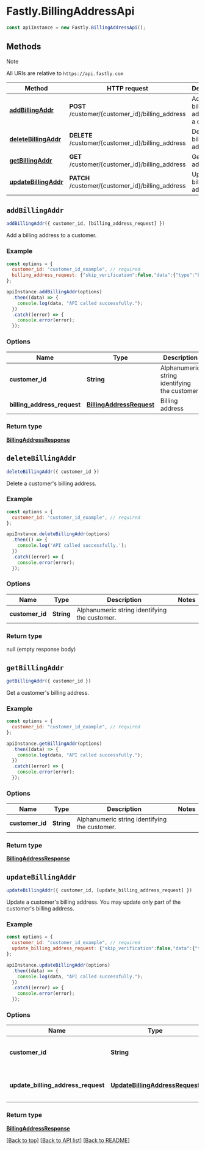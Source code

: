 # Fastly.BillingAddressApi

```javascript
const apiInstance = new Fastly.BillingAddressApi();
```
## Methods

> [!NOTE]
> All URIs are relative to `https://api.fastly.com`

Method | HTTP request | Description
------ | ------------ | -----------
[**addBillingAddr**](BillingAddressApi.md#addBillingAddr) | **POST** /customer/{customer_id}/billing_address | Add a billing address to a customer
[**deleteBillingAddr**](BillingAddressApi.md#deleteBillingAddr) | **DELETE** /customer/{customer_id}/billing_address | Delete a billing address
[**getBillingAddr**](BillingAddressApi.md#getBillingAddr) | **GET** /customer/{customer_id}/billing_address | Get a billing address
[**updateBillingAddr**](BillingAddressApi.md#updateBillingAddr) | **PATCH** /customer/{customer_id}/billing_address | Update a billing address


## `addBillingAddr`

```javascript
addBillingAddr({ customer_id, [billing_address_request] })
```

Add a billing address to a customer.

### Example

```javascript
const options = {
  customer_id: "customer_id_example", // required
  billing_address_request: {"skip_verification":false,"data":{"type":"billing_address","attributes":{"address_1":"80719 Dorothea Mountain","address_2":"Apt. 652","city":"New Rasheedville","state":"DE","country":"US","postal_code":"53538-5902"}}},
};

apiInstance.addBillingAddr(options)
  .then((data) => {
    console.log(data, "API called successfully.");
  })
  .catch((error) => {
    console.error(error);
  });
```

### Options

Name | Type | Description  | Notes
------------- | ------------- | ------------- | -------------
**customer_id** | **String** | Alphanumeric string identifying the customer. |
**billing_address_request** | [**BillingAddressRequest**](BillingAddressRequest.md) | Billing address | [optional]

### Return type

[**BillingAddressResponse**](BillingAddressResponse.md)


## `deleteBillingAddr`

```javascript
deleteBillingAddr({ customer_id })
```

Delete a customer's billing address.

### Example

```javascript
const options = {
  customer_id: "customer_id_example", // required
};

apiInstance.deleteBillingAddr(options)
  .then(() => {
    console.log('API called successfully.');
  })
  .catch((error) => {
    console.error(error);
  });
```

### Options

Name | Type | Description  | Notes
------------- | ------------- | ------------- | -------------
**customer_id** | **String** | Alphanumeric string identifying the customer. |

### Return type

null (empty response body)


## `getBillingAddr`

```javascript
getBillingAddr({ customer_id })
```

Get a customer's billing address.

### Example

```javascript
const options = {
  customer_id: "customer_id_example", // required
};

apiInstance.getBillingAddr(options)
  .then((data) => {
    console.log(data, "API called successfully.");
  })
  .catch((error) => {
    console.error(error);
  });
```

### Options

Name | Type | Description  | Notes
------------- | ------------- | ------------- | -------------
**customer_id** | **String** | Alphanumeric string identifying the customer. |

### Return type

[**BillingAddressResponse**](BillingAddressResponse.md)


## `updateBillingAddr`

```javascript
updateBillingAddr({ customer_id, [update_billing_address_request] })
```

Update a customer's billing address. You may update only part of the customer's billing address.

### Example

```javascript
const options = {
  customer_id: "customer_id_example", // required
  update_billing_address_request: {"skip_verification":false,"data":{"type":"billing_address","id":"3DTWpamEUGISvrUiDWkesQ","attributes":{"state":"DE"}}},
};

apiInstance.updateBillingAddr(options)
  .then((data) => {
    console.log(data, "API called successfully.");
  })
  .catch((error) => {
    console.error(error);
  });
```

### Options

Name | Type | Description  | Notes
------------- | ------------- | ------------- | -------------
**customer_id** | **String** | Alphanumeric string identifying the customer. |
**update_billing_address_request** | [**UpdateBillingAddressRequest**](UpdateBillingAddressRequest.md) | One or more billing address attributes | [optional]

### Return type

[**BillingAddressResponse**](BillingAddressResponse.md)


[[Back to top]](#) [[Back to API list]](../../README.md#endpoints)
[[Back to README]](../../README.md)
